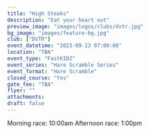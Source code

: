 ```yaml
---
title: "High Steaks"
description: "Eat your heart out"
preview_image: "images/logos/clubs/dvtr.jpg"
bg_image: "images/feature-bg.jpg"
club: ["DVTR"]
event_datetime: "2023-09-23 07:00:00"
location: "TBA"
event_type: "FastKIDZ"
event_series: "Hare Scramble Series"
event_format: "Hare Scramble"
closed_course: "Yes"
gate_fee: "TBA"
flyer: ""
attachments:
draft: false
---
```


Morning race: 10:00am
Afternoon race: 1:00pm